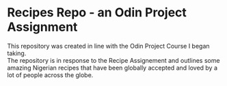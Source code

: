 # Recipes Repo - an Odin Project Assignment
This repository was created in line with the Odin Project Course I began taking.<br>
The repository is in response to the Recipe Assignement and outlines some amazing Nigerian recipes that have been globally accepted and loved by a lot of people across the globe.
